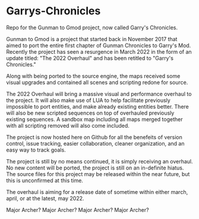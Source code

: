 # Garrys-Chronicles
Repo for the Gunman to Gmod project, now called Garry's Chronicles.

Gunman to Gmod is a project that started back in November 2017 that aimed to port the entire first chapter of Gunman Chronicles to Garry's Mod. Recently the project has seen a resurgence in March 2022 in the form of an update titled: "The 2022 Overhaul" and has been retitled to "Garry's Chronicles."

Along with being ported to the source engine, the maps received some visual upgrades and contained all scenes and scripting redone for source.

The 2022 Overhaul will bring a massive visual and performance overhaul to the project. 
It will also make use of LUA to help facilitate previously impossible to port entities, and make already existing entities better. 
There will also be new scripted sequences on top of overhauled previously existing sequences.
A sandbox map including all maps merged together with all scripting removed will also come included.

The project is now hosted here on Github for all the benefeits of version control, issue tracking, easier collaboration, cleaner organization, and an easy way to track goals.

The project is still by no means continued, it is simply receiving an overhaul. No new content will be ported, the project is still on an in-definite hiatus.
The source files for this project may be released within the near future, but this is unconfirmed at this time.

The overhaul is aiming for a release date of sometime within either march, april, or at the latest, may 2022.



Major Archer? Major Archer? Major Archer? Major Archer?
